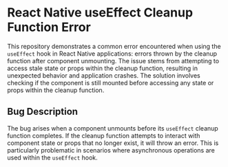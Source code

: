 # React Native useEffect Cleanup Function Error

This repository demonstrates a common error encountered when using the `useEffect` hook in React Native applications: errors thrown by the cleanup function after component unmounting.  The issue stems from attempting to access stale state or props within the cleanup function, resulting in unexpected behavior and application crashes. The solution involves checking if the component is still mounted before accessing any state or props within the cleanup function.

## Bug Description

The bug arises when a component unmounts before its `useEffect` cleanup function completes. If the cleanup function attempts to interact with component state or props that no longer exist, it will throw an error. This is particularly problematic in scenarios where asynchronous operations are used within the `useEffect` hook.